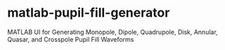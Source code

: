 # matlab-pupil-fill-generator
MATLAB UI for Generating Monopole, Dipole, Quadrupole, Disk, Annular, Quasar, and Crosspole Pupil Fill Waveforms
